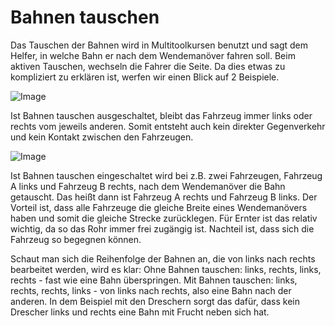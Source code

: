 # Bahnen tauschen


Das Tauschen der Bahnen wird in Multitoolkursen benutzt und sagt dem Helfer, in welche Bahn er nach dem Wendemanöver fahren soll.
Beim aktiven Tauschen, wechseln die Fahrer die Seite.
Da dies etwas zu kompliziert zu erklären ist, werfen wir einen Blick auf 2 Beispiele.


![Image](/home/runner/work/CourseplayHelp/CourseplayHelp/regularchange_0_0_1020_765.png)


Ist Bahnen tauschen ausgeschaltet, bleibt das Fahrzeug immer links oder rechts vom jeweils anderen.
Somit entsteht auch kein direkter Gegenverkehr und kein Kontakt zwischen den Fahrzeugen.


![Image](/home/runner/work/CourseplayHelp/CourseplayHelp/symetricchange_0_0_1020_765.png)


Ist Bahnen tauschen eingeschaltet wird bei z.B. zwei Fahrzeugen, Fahrzeug A links und Fahrzeug B rechts, nach dem Wendemanöver die Bahn getauscht.
Das heißt dann ist Fahrzeug A rechts und Fahrzeug B links.
Der Vorteil ist, dass alle Fahrzeuge die gleiche Breite eines Wendemanövers haben und somit die gleiche Strecke zurücklegen.
Für Ernter ist das relativ wichtig, da so das Rohr immer frei zugängig ist.
Nachteil ist, dass sich die Fahrzeug so begegnen können.

Schaut man sich die Reihenfolge der Bahnen an, die von links nach rechts bearbeitet werden, wird es klar:
Ohne Bahnen tauschen: links, rechts, links, rechts - fast wie eine Bahn überspringen.
Mit Bahnen tauschen: links, rechts, rechts, links - von links nach rechts, also eine Bahn nach der anderen.
In dem Beispiel mit den Dreschern sorgt das dafür, dass kein Drescher links und rechts eine Bahn mit Frucht neben sich hat.


